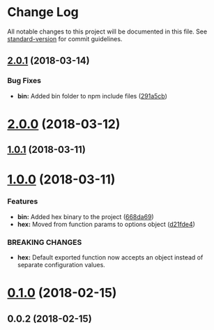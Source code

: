 # Change Log

All notable changes to this project will be documented in this file. See [standard-version](https://github.com/conventional-changelog/standard-version) for commit guidelines.

<a name="2.0.1"></a>
## [2.0.1](https://github.com/SirWindfield/hex-debug/compare/v2.0.0...v2.0.1) (2018-03-14)


### Bug Fixes

* **bin:** Added bin folder to npm include files ([291a5cb](https://github.com/SirWindfield/hex-debug/commit/291a5cb))



<a name="2.0.0"></a>
# [2.0.0](https://github.com/SirWindfield/hex-debug/compare/v1.0.1...v2.0.0) (2018-03-12)



<a name="1.0.1"></a>
## [1.0.1](https://github.com/SirWindfield/hex-debug/compare/v1.0.0...v1.0.1) (2018-03-11)



<a name="1.0.0"></a>
# [1.0.0](https://github.com/SirWindfield/hex-debug/compare/v0.1.0...v1.0.0) (2018-03-11)


### Features

* **bin:** Added hex binary to the project ([668da69](https://github.com/SirWindfield/hex-debug/commit/668da69))
* **hex:** Moved from function params to options object ([d21fde4](https://github.com/SirWindfield/hex-debug/commit/d21fde4))


### BREAKING CHANGES

* **hex:** Default exported function now accepts an object instead of separate configuration
values.



<a name="0.1.0"></a>
# [0.1.0](https://github.com/SirWindfield/hex-debug/compare/v0.0.2...v0.1.0) (2018-02-15)



<a name="0.0.2"></a>
## 0.0.2 (2018-02-15)
